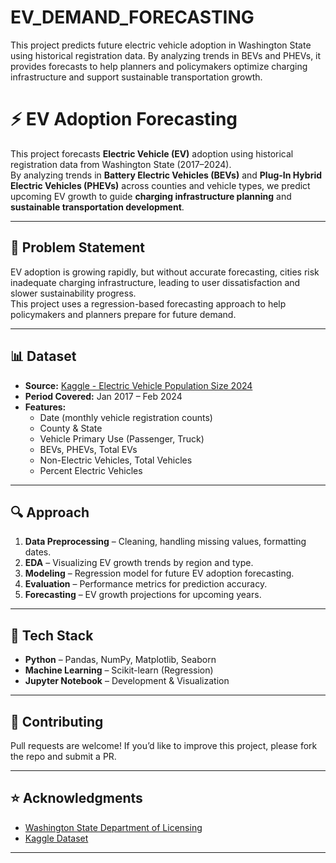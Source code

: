 # EV_DEMAND_FORECASTING
This project predicts future electric vehicle adoption in Washington State using historical registration data. By analyzing trends in BEVs and PHEVs, it provides forecasts to help planners and policymakers optimize charging infrastructure and support sustainable transportation growth.
# ⚡ EV Adoption Forecasting

This project forecasts **Electric Vehicle (EV)** adoption using historical registration data from Washington State (2017–2024).  
By analyzing trends in **Battery Electric Vehicles (BEVs)** and **Plug-In Hybrid Electric Vehicles (PHEVs)** across counties and vehicle types, we predict upcoming EV growth to guide **charging infrastructure planning** and **sustainable transportation development**.

---

## 📌 Problem Statement
EV adoption is growing rapidly, but without accurate forecasting, cities risk inadequate charging infrastructure, leading to user dissatisfaction and slower sustainability progress.  
This project uses a regression-based forecasting approach to help policymakers and planners prepare for future demand.

---

## 📊 Dataset
- **Source:** [Kaggle - Electric Vehicle Population Size 2024](https://www.kaggle.com/datasets/sahirmaharajj/electric-vehicle-population-size-2024/data)  
- **Period Covered:** Jan 2017 – Feb 2024  
- **Features:**
  - Date (monthly vehicle registration counts)
  - County & State
  - Vehicle Primary Use (Passenger, Truck)
  - BEVs, PHEVs, Total EVs
  - Non-Electric Vehicles, Total Vehicles
  - Percent Electric Vehicles

---

## 🔍 Approach
1. **Data Preprocessing** – Cleaning, handling missing values, formatting dates.
2. **EDA** – Visualizing EV growth trends by region and type.
3. **Modeling** – Regression model for future EV adoption forecasting.
4. **Evaluation** – Performance metrics for prediction accuracy.
5. **Forecasting** – EV growth projections for upcoming years.

---

## 🚀 Tech Stack
- **Python** – Pandas, NumPy, Matplotlib, Seaborn
- **Machine Learning** – Scikit-learn (Regression)
- **Jupyter Notebook** – Development & Visualization

---

## 🤝 Contributing
Pull requests are welcome! If you’d like to improve this project, please fork the repo and submit a PR.

---

## ⭐ Acknowledgments
- [Washington State Department of Licensing](https://www.dol.wa.gov/)
- [Kaggle Dataset](https://www.kaggle.com/datasets/sahirmaharajj/electric-vehicle-population-size-2024/data)

---
